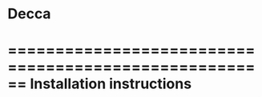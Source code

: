 # Decca
======================================================
Installation instructions
======================================================
